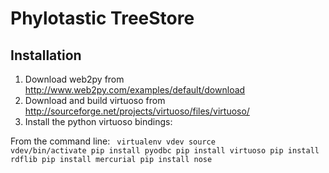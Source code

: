 Phylotastic TreeStore
=====================




Installation
------------
 1. Download web2py from http://www.web2py.com/examples/default/download
 2. Download and build virtuoso from http://sourceforge.net/projects/virtuoso/files/virtuoso/
 3. Install the python virtuoso bindings:

From the command line:
<code>
    virtualenv vdev
    source vdev/bin/activate
    pip install pyodbc
    pip install virtuoso
    pip install rdflib
    pip install mercurial
    pip install nose
</code>


